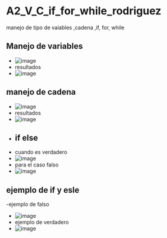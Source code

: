 # A2_V_C_if_for_while_rodriguez
manejo de tipo de vaiables ,cadena ,if, for, while
## Manejo de variables
- ![image](https://github.com/user-attachments/assets/d998c984-4af4-4224-88f5-fc43c4476c15)
- resultados
- ![image](https://github.com/user-attachments/assets/6c3623df-141c-461d-8bd8-bb0434130cf2)
## manejo de cadena
- ![image](https://github.com/user-attachments/assets/9f65eeac-2e38-4e04-a0ce-47666136015a)
- resultados
- ![image](https://github.com/user-attachments/assets/528d443d-4790-4bf9-bfce-f34d1151a4b7)
- ## if else
- cuando es verdadero
- ![image](https://github.com/user-attachments/assets/a1ed24ab-06c1-4049-b742-cd24285aac92)
- para el caso falso
- ![image](https://github.com/user-attachments/assets/fd83a0e8-2aea-41c1-bd0f-b0eb049b6b2e)
## ejemplo de if y esle
-ejemplo de falso
- ![image](https://github.com/user-attachments/assets/49263a70-d56e-4e22-a089-e3fb58f0ae0b)
- ejemplo de verdadero
- ![image](https://github.com/user-attachments/assets/f49b2da4-1a61-4bae-a347-2700706c6a34)

